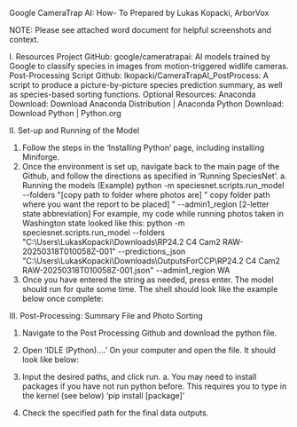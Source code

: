 Google CameraTrap AI: How- To
Prepared by Lukas Kopacki, ArborVox


NOTE: Please see attached word document for helpful screenshots and context.

I.	 Resources
Project GitHub: google/cameratrapai: AI models trained by Google to classify species in images from motion-triggered widlife cameras.
Post-Processing Script Github: lkopacki/CameraTrapAI_PostProcess: A script to produce a picture-by-picture species prediction summary, as well as species-based sorting functions.
Optional Resources:
Anaconda Download: Download Anaconda Distribution | Anaconda
Python Download: Download Python | Python.org

II.	Set-up and Running of the Model
1.	Follow the steps in the ‘Installing Python’ page, including installing Miniforge.
2.	Once the environment is set up, navigate back to the main page of the Github, and follow the directions as specified in ‘Running SpeciesNet’.
a.	Running the models (Example)
python -m speciesnet.scripts.run_model --folders "[copy path to folder where photos are] " copy folder path where you want the report to be placed] " --admin1_region [2-letter state abbreviation]
For example, my code while running photos taken in Washington state looked like this:
python -m speciesnet.scripts.run_model --folders "C:\Users\LukasKopacki\Downloads\RP24.2 C4 Cam2 RAW-20250318T010058Z-001" --predictions_json "C:\Users\LukasKopacki\Downloads\OutputsForCCP\RP24.2 C4 Cam2 RAW-20250318T010058Z-001.json" --admin1_region WA
3.	Once you have entered the string as needed, press enter. The model should run for quite some time. The shell should look like the example below once complete:
 
III.	Post-Processing: Summary File and Photo Sorting
1.	Navigate to the Post Processing Github and download the python file. 
 
2.	Open ‘IDLE (Python)….’ On your computer and open the file. It should look like below:
  
3.	Input the desired paths, and click run. 
a.	You may need to install packages if you have not run python before. This requires you to type in the kernel (see below) ‘pip install [package]’
 
4.	Check the specified path for the final data outputs.

